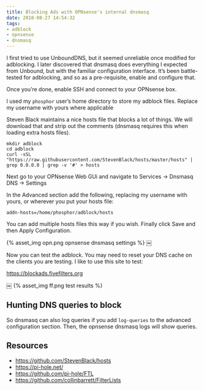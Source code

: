 ```yaml
---
title: Blocking Ads with OPNsense's internal dnsmasq
date: 2018-08-27 14:54:32
tags:
- adblock
- opnsense
- dnsmasq
---
```


I first tried to use UnboundDNS, but it seemed unreliable once modified for adblocking. I later discovered that dnsmasq does everything I expected from Unbound, but with the familiar configuration interface. It’s been battle-tested for adblocking, and so as a pre-requisite, enable and configure that.

Once you’re done, enable SSH and connect to your OPNsense box.

I used my `phosphor` user’s home directory to store my adblock files. Replace my username with yours where applicable

Steven Black maintains a nice hosts file that blocks a lot of things. We will download that and strip out the comments (dnsmasq requires this when loading extra hosts files).

```
mkdir adblock
cd adblock
curl -sSL "https://raw.githubusercontent.com/StevenBlack/hosts/master/hosts" | grep 0.0.0.0 | grep -v '#' > hosts
```

Next go to your OPNsense Web GUi and navigate to Services -> Dnsmasq DNS -> Settings

In the Advanced section add the following, replacing my username with yours, or wherever you put your hosts file:

```
addn-hosts=/home/phosphor/adblock/hosts
```

You can add multiple hosts files this way if you wish. Finally click Save and then Apply Configuration.


{% asset_img opn.png opnsense dnsmasq settings %}
￼

Now you can test the adblock. You may need to reset your DNS cache on the clients you are testing. I like to use this site to test:

https://blockads.fivefilters.org

￼
{% asset_img ff.png test results %}


## Hunting DNS queries to block

So dnsmasq can also log queries if you add `log-queries` to the advanced configuration section. Then, the opnsense dnsmasq logs will show queries.

## Resources

* https://github.com/StevenBlack/hosts
* https://pi-hole.net/
* https://github.com/pi-hole/FTL
* https://github.com/collinbarrett/FilterLists
